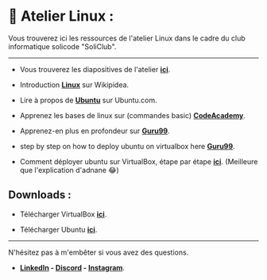 # 🐧 Atelier Linux : 

Vous trouverez ici les ressources de l'atelier Linux dans le cadre du club informatique solicode "SoliClub".

---

- Vous trouverez les diapositives de l'atelier **[ici](https://docs.google.com/presentation/d/1ZMxQJugJnVXiLsbJ2GKgu-_IPQnUjcfJL05GwR3hLnM/edit?usp=sharing)**.

- Introduction **[Linux](https://docs.google.com/presentation/d/1ZMxQJugJnVXiLsbJ2GKgu-_IPQnUjcfJL05GwR3hLnM/edit?usp=sharing)** sur Wikipidea.

- Lire à propos de **[Ubuntu](https://ubuntu.com/#download)** sur Ubuntu.com.



- Apprenez les bases de linux sur (commandes basic) **[CodeAcademy](https://www.codecademy.com/learn/introduction-to-linux)**.


- Apprenez-en plus en profondeur sur  **[Guru99](https://www.codecademy.com/learn/introduction-to-linux)**.



- step by step on how to deploy ubuntu on virtualbox here **[Guru99](https://www.codecademy.com/learn/introduction-to-linux)**.


- Comment déployer ubuntu sur VirtualBox, étape par étape **[ici](https://www.codecademy.com/learn/introduction-to-linux)**. (Meilleure que l'explication d'adnane 😂)




## Downloads : 

- Télécharger VirtualBox **[ici](https://www.virtualbox.org/wiki/Downloads)**.


- Télécharger Ubuntu **[ici](https://ubuntu.com/download/desktop)**.

---

N'hésitez pas à m'embêter si vous avez des questions.

- **[LinkedIn](https://www.linkedin.com/in/adnane-tba/) - [Discord](0xAdnane#3616) - [Instagram](https://instagram.com/crashoverflow)**. 